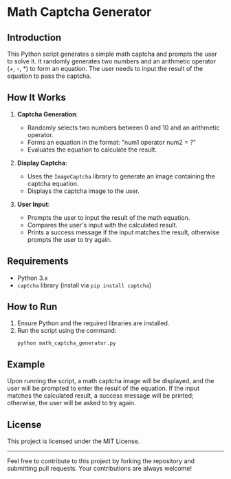 # Math Captcha Generator

## Introduction

This Python script generates a simple math captcha and prompts the user to solve it. It randomly generates two numbers and an arithmetic operator (+, -, *) to form an equation. The user needs to input the result of the equation to pass the captcha.

## How It Works

1. **Captcha Generation**:
   - Randomly selects two numbers between 0 and 10 and an arithmetic operator.
   - Forms an equation in the format: "num1 operator num2 = ?"
   - Evaluates the equation to calculate the result.

2. **Display Captcha**:
   - Uses the `ImageCaptcha` library to generate an image containing the captcha equation.
   - Displays the captcha image to the user.

3. **User Input**:
   - Prompts the user to input the result of the math equation.
   - Compares the user's input with the calculated result.
   - Prints a success message if the input matches the result, otherwise prompts the user to try again.

## Requirements

- Python 3.x
- `captcha` library (install via `pip install captcha`)

## How to Run

1. Ensure Python and the required libraries are installed.
2. Run the script using the command:
   ```
   python math_captcha_generator.py
   ```

## Example

Upon running the script, a math captcha image will be displayed, and the user will be prompted to enter the result of the equation. If the input matches the calculated result, a success message will be printed; otherwise, the user will be asked to try again.

## License

This project is licensed under the MIT License.

---

Feel free to contribute to this project by forking the repository and submitting pull requests. Your contributions are always welcome!
